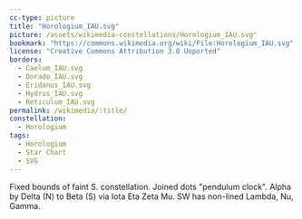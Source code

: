 ```yaml
---
cc-type: picture
title: "Horologium_IAU.svg"
picture: /assets/wikimedia-constellations/Horologium_IAU.svg"
bookmark: "https://commons.wikimedia.org/wiki/File:Horologium_IAU.svg"
license: "Creative Commons Attribution 3.0 Unported"
borders:
  - Caelum_IAU.svg
  - Dorado_IAU.svg
  - Eridanus_IAU.svg
  - Hydrus_IAU.svg
  - Reticulum_IAU.svg
permalink: /wikimedia/:title/
constellation:
  - Horologium
tags:
  - Horologium
  - Star Chart
  - SVG
---
```

Fixed bounds of faint S. constellation. Joined dots "pendulum clock". Alpha by Delta (N) to Beta (S) via Iota Eta Zeta Mu. SW has non-lined Lambda, Nu, Gamma.